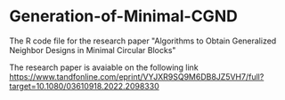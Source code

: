 # Generation-of-Minimal-CGND
The R code file for the research paper "Algorithms to Obtain Generalized Neighbor Designs in Minimal Circular Blocks"

The research paper is avaiable on the following link
https://www.tandfonline.com/eprint/VYJXR9SQ9M6DB8JZ5VH7/full?target=10.1080/03610918.2022.2098330 
